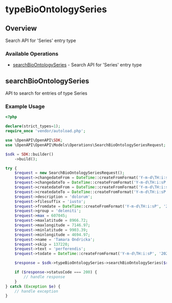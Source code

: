 # typeBioOntologySeries

## Overview

Search API for 'Series' entry type

### Available Operations

* [searchBioOntologySeries](#searchbioontologyseries) - Search API for 'Series' entry type

## searchBioOntologySeries

API to search for entries of type Series

### Example Usage

```php
<?php

declare(strict_types=1);
require_once 'vendor/autoload.php';

use \OpenAPI\OpenAPI\SDK;
use \OpenAPI\OpenAPI\Models\Operations\SearchBioOntologySeriesRequest;

$sdk = SDK::builder()
    ->build();

try {
    $request = new SearchBioOntologySeriesRequest();
    $request->changedateFrom = DateTime::createFromFormat('Y-m-d\TH:i:sP', '2022-05-20T13:18:59.478Z');
    $request->changedateTo = DateTime::createFromFormat('Y-m-d\TH:i:sP', '2022-06-16T23:42:38.113Z');
    $request->createdateFrom = DateTime::createFromFormat('Y-m-d\TH:i:sP', '2022-02-23T01:35:05.899Z');
    $request->createdateTo = DateTime::createFromFormat('Y-m-d\TH:i:sP', '2022-04-04T12:00:33.616Z');
    $request->description = 'dolorum';
    $request->filesuffix = 'iusto';
    $request->fromdate = DateTime::createFromFormat('Y-m-d\TH:i:sP', '2022-04-28T20:45:55.086Z');
    $request->group = 'deleniti';
    $request->max = 607045;
    $request->maxlatitude = 8966.72;
    $request->maxlongitude = 7146.97;
    $request->minlatitude = 9903.39;
    $request->minlongitude = 4694.97;
    $request->name = 'Tamara Ondricka';
    $request->skip = 137220;
    $request->text = 'perferendis';
    $request->todate = DateTime::createFromFormat('Y-m-d\TH:i:sP', '2022-03-30T04:36:10.591Z');

    $response = $sdk->typeBioOntologySeries->searchBioOntologySeries($request);

    if ($response->statusCode === 200) {
        // handle response
    }
} catch (Exception $e) {
    // handle exception
}
```
